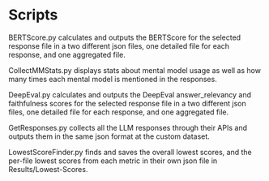 # Scripts

BERTScore.py calculates and outputs the BERTScore for the selected response file in a two different json files, one detailed file for each response, and one aggregated file.

CollectMMStats.py displays stats about mental model usage as well as how many times each mental model is mentioned in the responses.

DeepEval.py calculates and outputs the DeepEval answer_relevancy and faithfulness scores for the selected response file in a two different json files, one detailed file for each response, and one aggregated file.

GetResponses.py collects all the LLM responses through their APIs and outputs them in the same json format at the custom dataset.

LowestScoreFinder.py finds and saves the overall lowest scores, and the per-file lowest scores from each metric in their own json file in Results/Lowest-Scores.